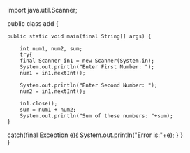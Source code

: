 import java.util.Scanner;


public class add {

    public static void main(final String[] args) {
        
        int num1, num2, sum;
        try{
        final Scanner in1 = new Scanner(System.in);
        System.out.println("Enter First Number: ");
        num1 = in1.nextInt();
        
        System.out.println("Enter Second Number: ");
        num2 = in1.nextInt();
        
        in1.close();
        sum = num1 + num2;
        System.out.println("Sum of these numbers: "+sum);
    }
catch(final Exception e){
    System.out.println("Error is:"+e);
}
    }    
}
